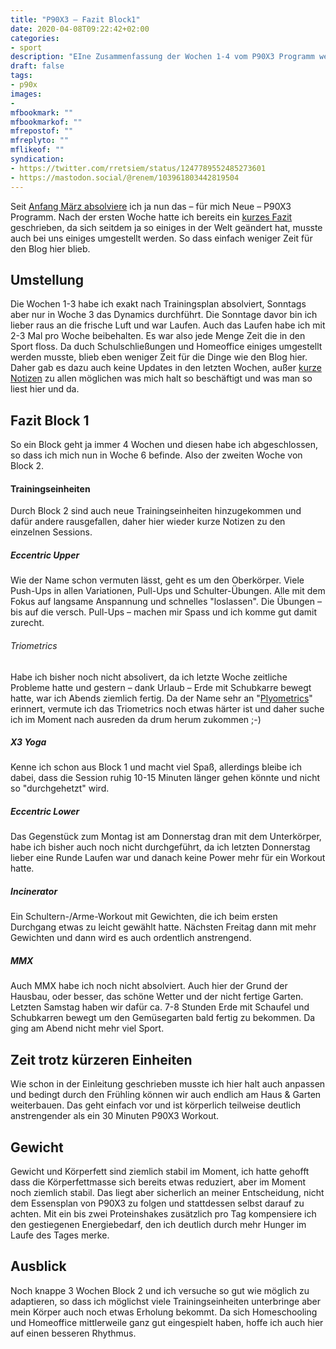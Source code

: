 ```yaml
---
title: "P90X3 – Fazit Block1"
date: 2020-04-08T09:22:42+02:00
categories:
- sport
description: "EIne Zusammenfassung der Wochen 1-4 vom P90X3 Programm welches ich seit Anfang März absolviere."
draft: false
tags:
- p90x
images:
-
mfbookmark: ""
mfbookmarkof: ""
mfrepostof: ""
mfreplyto: ""
mflikeof: ""
syndication:
- https://twitter.com/rretsiem/status/1247789552485273601
- https://mastodon.social/@renem/103961803442819504
---
```


Seit [Anfang März absolviere](https://renem.net/post/2020-03-02-p90x3-auf-gehts/) ich ja nun das – für mich Neue – P90X3 Programm. Nach der ersten Woche hatte ich bereits ein [kurzes Fazit](https://renem.net/post/2020-03-09-p90x3-fazit-woche1/) geschrieben, da sich seitdem ja so einiges in der Welt geändert hat, musste auch bei uns einiges umgestellt werden. So dass einfach weniger Zeit für den Blog hier blieb.

## Umstellung

Die Wochen 1-3 habe ich exakt nach Trainingsplan absolviert, Sonntags aber nur in Woche 3 das Dynamics durchführt. Die Sonntage davor bin ich lieber raus an die frische Luft und war Laufen. Auch das Laufen habe ich mit 2-3 Mal pro Woche beibehalten. Es war also jede Menge Zeit die in den Sport floss. Da duch Schulschließungen und Homeoffice einiges umgestellt werden musste, blieb eben weniger Zeit für die Dinge wie den Blog hier. Daher gab es dazu auch keine Updates in den letzten Wochen, außer [kurze Notizen](https://renem.net/notes/) zu allen möglichen was mich halt so beschäftigt und was man so liest hier und da.

## Fazit Block 1

So ein Block geht ja immer 4 Wochen und diesen habe ich abgeschlossen, so dass ich mich nun in Woche 6 befinde. Also der zweiten Woche von Block 2.

#### Trainingseinheiten

Durch Block 2 sind auch neue Trainingseinheiten hinzugekommen und dafür andere rausgefallen, daher hier wieder kurze Notizen zu den einzelnen Sessions.

##### Eccentric Upper

Wie der Name schon vermuten lässt, geht es um den Oberkörper. Viele Push-Ups in allen Variationen, Pull-Ups und Schulter-Übungen. Alle mit dem Fokus auf langsame Anspannung und schnelles "loslassen". Die Übungen – bis auf die versch. Pull-Ups – machen mir Spass und ich komme gut damit zurecht.

###### Triometrics

Habe ich bisher noch nicht absolivert, da ich letzte Woche zeitliche Probleme hatte und gestern – dank Urlaub – Erde mit Schubkarre bewegt hatte, war ich Abends ziemlich fertig. Da der Name sehr an "[Plyometrics](https://renem.net/post/2012-10-09-p90x-tag37-der-zweite-jump-jump/)" erinnert, vermute ich das Triometrics noch etwas härter ist und daher suche ich im Moment nach ausreden da drum herum zukommen ;-)

##### X3 Yoga

Kenne ich schon aus Block 1 und macht viel Spaß, allerdings bleibe ich dabei, dass die Session ruhig 10-15 Minuten länger gehen könnte und nicht so "durchgehetzt" wird.

##### Eccentric Lower

Das Gegenstück zum Montag ist am Donnerstag dran mit dem Unterkörper, habe ich bisher auch noch nicht durchgeführt, da ich letzten Donnerstag lieber eine Runde Laufen war und danach keine Power mehr für ein Workout hatte.

##### Incinerator

Ein Schultern-/Arme-Workout mit Gewichten, die ich beim ersten Durchgang etwas zu leicht gewählt hatte. Nächsten Freitag dann mit mehr Gewichten und dann wird es auch ordentlich anstrengend.

##### MMX

Auch MMX habe ich noch nicht absolviert. Auch hier der Grund der Hausbau, oder besser, das schöne Wetter und der nicht fertige Garten. Letzten Samstag haben wir dafür ca. 7-8 Stunden Erde mit Schaufel und Schubkarren bewegt um den Gemüsegarten bald fertig zu bekommen. Da ging am Abend nicht mehr viel Sport.

## Zeit trotz kürzeren Einheiten

Wie schon in der Einleitung geschrieben musste ich hier halt auch anpassen und bedingt durch den Frühling können wir auch endlich am Haus & Garten weiterbauen. Das geht einfach vor und ist körperlich teilweise deutlich anstrengender als ein 30 Minuten P90X3 Workout.

## Gewicht

Gewicht und Körperfett sind ziemlich stabil im Moment, ich hatte gehofft dass die Körperfettmasse sich bereits etwas reduziert, aber im Moment noch ziemlich stabil. Das liegt aber sicherlich an meiner Entscheidung, nicht dem Essensplan von P90X3 zu folgen und stattdessen selbst darauf zu achten. Mit ein bis zwei Proteinshakes zusätzlich pro Tag kompensiere ich den gestiegenen Energiebedarf, den ich deutlich durch mehr Hunger im Laufe des Tages merke.

## Ausblick

Noch knappe 3 Wochen Block 2 und ich versuche so gut wie möglich zu adaptieren, so dass ich möglichst viele Trainingseinheiten unterbringe aber mein Körper auch noch etwas Erholung bekommt. Da sich Homeschooling und Homeoffice mittlerweile ganz gut eingespielt haben, hoffe ich auch hier auf einen besseren Rhythmus.
